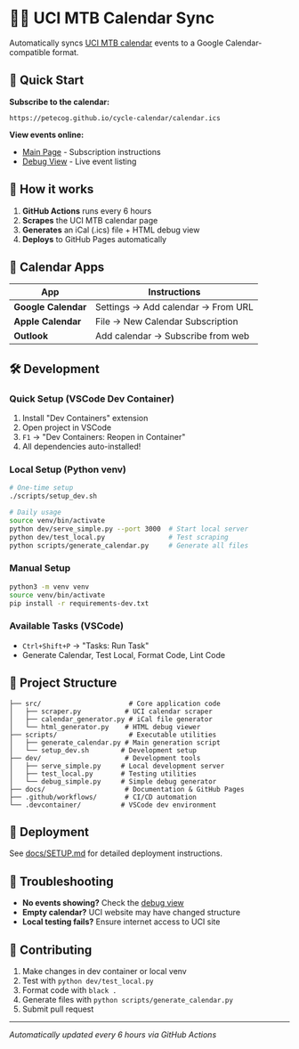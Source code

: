 # 🚵‍♂️ UCI MTB Calendar Sync

Automatically syncs [UCI MTB calendar](https://www.uci.org/calendar/mtb/1voMyukVGR4iZMhMlDfRv0?discipline=MTB) events to a Google Calendar-compatible format.

## 📅 Quick Start

**Subscribe to the calendar:**
```
https://petecog.github.io/cycle-calendar/calendar.ics
```

**View events online:**
- [Main Page](https://petecog.github.io/cycle-calendar/) - Subscription instructions
- [Debug View](https://petecog.github.io/cycle-calendar/debug.html) - Live event listing

## 🔄 How it works

1. **GitHub Actions** runs every 6 hours
2. **Scrapes** the UCI MTB calendar page
3. **Generates** an iCal (.ics) file + HTML debug view
4. **Deploys** to GitHub Pages automatically

## 📱 Calendar Apps

| App | Instructions |
|-----|-------------|
| **Google Calendar** | Settings → Add calendar → From URL |
| **Apple Calendar** | File → New Calendar Subscription |
| **Outlook** | Add calendar → Subscribe from web |

## 🛠️ Development

### Quick Setup (VSCode Dev Container)
1. Install "Dev Containers" extension
2. Open project in VSCode
3. `F1` → "Dev Containers: Reopen in Container"
4. All dependencies auto-installed!

### Local Setup (Python venv)
```bash
# One-time setup
./scripts/setup_dev.sh

# Daily usage
source venv/bin/activate
python dev/serve_simple.py --port 3000  # Start local server
python dev/test_local.py                # Test scraping  
python scripts/generate_calendar.py     # Generate all files
```

### Manual Setup
```bash
python3 -m venv venv
source venv/bin/activate
pip install -r requirements-dev.txt
```

### Available Tasks (VSCode)
- `Ctrl+Shift+P` → "Tasks: Run Task"
- Generate Calendar, Test Local, Format Code, Lint Code

## 📁 Project Structure

```
├── src/                      # Core application code
│   ├── scraper.py           # UCI calendar scraper
│   ├── calendar_generator.py # iCal file generator
│   └── html_generator.py    # HTML debug viewer
├── scripts/                  # Executable utilities
│   ├── generate_calendar.py # Main generation script
│   └── setup_dev.sh        # Development setup
├── dev/                     # Development tools
│   ├── serve_simple.py     # Local development server
│   ├── test_local.py       # Testing utilities
│   └── debug_simple.py     # Simple debug generator
├── docs/                    # Documentation & GitHub Pages
├── .github/workflows/       # CI/CD automation
└── .devcontainer/          # VSCode dev environment
```

## 🚀 Deployment

See [docs/SETUP.md](docs/SETUP.md) for detailed deployment instructions.

## 🔧 Troubleshooting

- **No events showing?** Check the [debug view](https://petecog.github.io/cycle-calendar/debug.html)
- **Empty calendar?** UCI website may have changed structure
- **Local testing fails?** Ensure internet access to UCI site

## 📝 Contributing

1. Make changes in dev container or local venv
2. Test with `python dev/test_local.py`
3. Format code with `black .`
4. Generate files with `python scripts/generate_calendar.py`
5. Submit pull request

---

*Automatically updated every 6 hours via GitHub Actions*